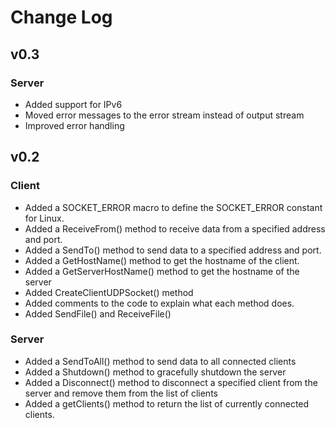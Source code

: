# Change Log

## v0.3

### Server

- Added support for IPv6
- Moved error messages to the error stream instead of output stream
- Improved error handling

## v0.2

### Client

- Added a SOCKET_ERROR macro to define the SOCKET_ERROR constant for Linux.
-  Added a ReceiveFrom() method to receive data from a specified address and port.
-  Added a SendTo() method to send data to a specified address and port.
-  Added a GetHostName() method to get the hostname of the client.
-  Added a GetServerHostName() method to get the hostname of the server
-  Added CreateClientUDPSocket() method
- Added comments to the code to explain what each method does.
- Added SendFile() and ReceiveFile()

### Server

- Added a SendToAll() method to send data to all connected clients
- Added a Shutdown() method to gracefully shutdown the server
- Added a Disconnect() method to disconnect a specified client from the server and remove them from the list of clients
- Added a getClients() method to return the list of currently connected clients.
